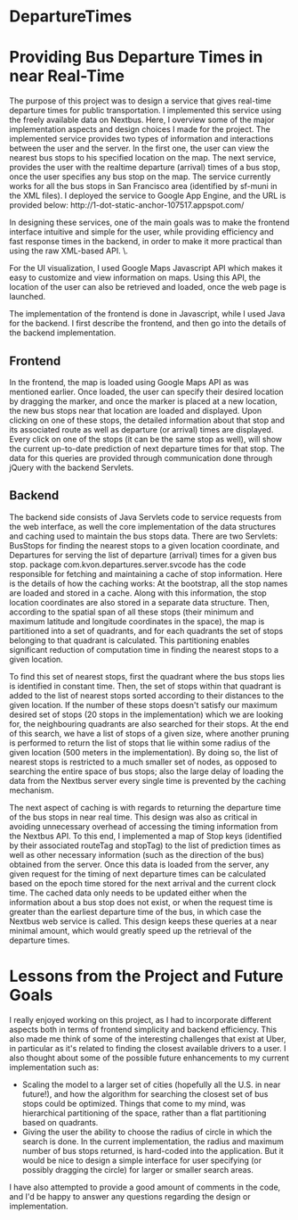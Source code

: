 # DepartureTimes

<h1>
Providing Bus Departure Times in near Real-Time
</h1>

<p>
The purpose of this project was to design a service that gives real-time departure times for public transportation. 
I implemented this service using the freely available data on Nextbus. Here, I overview some of the major 
implementation aspects and design choices I made for the project.
The implemented service provides two types of information and interactions between the user and the server.
In the first one, the user can view the nearest bus stops to his specified location on the map.
The next service, provides the user with the realtime departure (arrival) times of a bus stop, once the user specifies any bus stop 
on the map.
The service currently works for all the bus stops in San Francisco area (identified by sf-muni in the XML files).
I deployed the service to Google App Engine, and the URL is provided below:
http://1-dot-static-anchor-107517.appspot.com/
</p>

<p>
In designing these services, one of the main goals was to make the frontend interface intuitive and simple for the user, while providing
efficiency and fast response times in the backend, in order to make it more practical than using the raw XML-based API. \.

For the UI visualization, I used Google Maps Javascript API which makes it easy to customize and view information on maps. Using this API, the location
of the user can also be retrieved and loaded, once the web page is launched. 

The implementation of the frontend is done in Javascript, while I used Java for the backend. I first describe the frontend, and then go into the details of the backend
implementation.
</p>


<h2>
Frontend
</h2>

<p>
In the frontend, the map is loaded using Google Maps API as was mentioned earlier. Once loaded, the user can specify their desired location by dragging the marker, and once the
marker is placed at a new location, the new bus stops near that location are loaded and displayed. Upon clicking on one of these stops, the detailed information about that stop and its
associated route as well
as departure (or arrival) times are displayed. Every click on one of the stops (it can be the same stop as well), will show the current up-to-date prediction of next departure times for
that stop. The data for this queries are provided through communication done through jQuery with the backend Servlets. 
</p>

<h2>
Backend
</h2>
<p>
The backend side consists of Java Servlets code to service requests from the web interface, as well the core implementation of the data structures and caching used to maintain
the bus stops data. There are two Servlets: BusStops for finding the nearest stops to a given location coordinate, and Departures for serving the list of departure (arrival) times
for a given bus stop.
package com.kvon.departures.server.svcode has the code responsible for fetching and maintaining a cache of stop information. Here is the details of how the caching works:
At the bootstrap, all the stop names are loaded and stored in a cache. Along with this information, the stop location coordinates are also stored in a separate data structure.
Then, according to the spatial span of all these stops (their minimum and maximum latitude and longitude coordinates in the space), the map is partitioned into a set of quadrants, and
for each quadrants the set of stops belonging to that quadrant is calculated. This partitioning enables significant reduction of computation time in finding the nearest stops to a given
location.
</p>
<p>
To find this set of nearest stops, first the quadrant where the bus stops lies is identified in constant time. Then, the set of stops within that quadrant is added to the list 
of nearest stops sorted according to their distances to the given location. If the number of these stops doesn't satisfy our maximum desired set of stops (20 stops in the implementation) 
which we are looking for,
the neighbouring quadrants are also searched for their stops. At the end of this search, we have a list of stops of a given size, where another pruning is performed to return the list
of stops that lie within some radius of the given location (500 meters in the implementation).
By doing so, the list of nearest stops is restricted to a much smaller set of nodes, as opposed to searching the entire
space of bus stops; also the large delay of loading the data from the Nextbus server every single time is prevented
by the caching mechanism.
</p>
<p>
The next aspect of caching is with regards to returning the departure time of the bus stops in near real time. This design was also as critical in avoiding unnecessary overhead
of accessing the timing information from the Nextbus API. To this end, I implemented a map of Stop keys (identified by their associated routeTag and stopTag) to the list 
of prediction times as well as other necessary information (such as the direction of the bus) obtained from the server. 
Once this data is loaded from the server, any given request for the timing of next departure times can be calculated based on the
epoch time stored for the next arrival and the current clock time. The cached data only needs to be updated either when the information about a bus stop does not exist, or
when the request time is greater than the earliest departure time of the bus, in which case the Nextbus web service is called.
This design keeps these queries at a near minimal amount, which would greatly speed up the retrieval of the departure times.
</p>



<h1> Lessons from the Project and Future Goals </h1>
I really enjoyed working on this project, as I had to incorporate different aspects both in terms of frontend simplicity and backend 
efficiency. This also made me think of some of the interesting challenges that exist at Uber, in particular as it's related to finding
the closest available drivers to a user. 
I also thought about some of the possible future enhancements to my current implementation such as:

<ul>
<li>
Scaling the model to a larger set of cities (hopefully all the U.S. in near future!), and how the algorithm for searching 
the closest set of bus stops could be optimized. Things that come to my mind, was hierarchical partitioning of the space,
rather than a flat partitioning based on quadrants.
</li>
<li>
Giving the user the ability to choose the radius of circle in which the search is done. In the current implementation, the
radius and maximum number of bus stops returned, is hard-coded into the application. But it would be nice to design
a simple interface for user specifying (or possibly dragging the circle) for larger or smaller search areas.
</li>
</ul>
I have also attempted to provide a good amount of comments in the code, and I'd be happy to answer any questions regarding the design or implementation.

